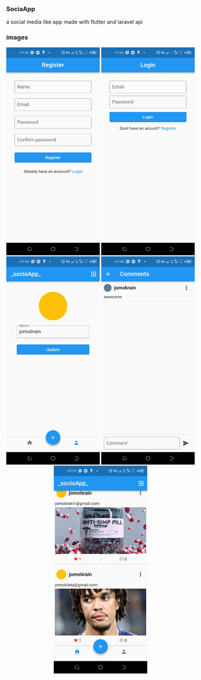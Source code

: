
### SociaApp
a social media like app made with flutter and laravel api

### images
<div align="center">
<img src='./assets/images/register.jpg' width="250"> 
<img src='./assets/images/login.jpg' width="250"> 
<img src='./assets/images/update.jpg' width="250"> 
<img src='./assets/images/comments.jpg' width="250"> 
<img src='./assets/images/posts.jpg' width="250"> 

</div>
 